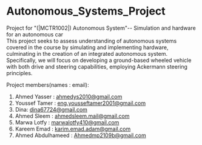 # Autonomous_Systems_Project
Project for "(|MCTR1002|) Autonomous System"-- Simulation and hardware for an autonomous car    
This project seeks to assess understanding of autonomous systems covered in the course by simulating and implementing hardware, culminating in the creation of an integrated autonomous system. Specifically, we will focus on developing a ground-based wheeled vehicle with both drive and steering capabilities, employing Ackermann steering principles.  

Project members(names : email):    
1) Ahmed Yasser : ahmedys2010@gmail.com  
2) Youssef Tamer : eng.yousseftamer2001@gmail.com  
3) Dina: dina67724@gmail.com  
4) Ahmed Sleem : ahmedsleem.mail@gmail.com  
5) Marwa Lotfy : marwalotfy410@gmail.com  
6) Kareem Emad : karim.emad.adam@gmail.com  
7) Ahmed Abdulhameed : Ahmedmp2109b@gmail.com  
